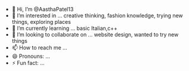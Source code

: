 - 👋 Hi, I’m @AasthaPatel13
- 👀 I’m interested in ... creative thinking, fashion knowledge, trying new things, exploring places
- 🌱 I’m currently learning ... basic Italian,c++
- 💞️ I’m looking to collaborate on ... website design, wanted to try new things 
- 📫 How to reach me ...
- 😄 Pronouns: ...
- ⚡ Fun fact: ...

<!---
AasthaPatel13/AasthaPatel13 is a ✨ special ✨ repository because its `README.md` (this file) appears on your GitHub profile.
You can click the Preview link to take a look at your changes.
--->
